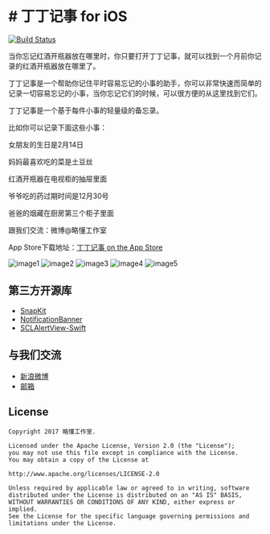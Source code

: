 # # 丁丁记事 for iOS
[![Build Status](https://travis-ci.org/woodyyan/remember.svg?branch=develop)](https://travis-ci.org/woodyyan/remember)

当你忘记红酒开瓶器放在哪里时，你只要打开丁丁记事，就可以找到一个月前你记录的红酒开瓶器放在哪里了。

丁丁记事是一个帮助你记住平时容易忘记的小事的助手，你可以非常快速而简单的记录一切容易忘记的小事，当你忘记它们的时候，可以很方便的从这里找到它们。

丁丁记事是一个基于每件小事的轻量级的备忘录。

比如你可以记录下面这些小事：

女朋友的生日是2月14日

妈妈最喜欢吃的菜是土豆丝

红酒开瓶器在电视柜的抽屉里面

爷爷吃的药过期时间是12月30号

爸爸的烟藏在厨房第三个柜子里面

跟我们交流：微博@略懂工作室

App Store下载地址：[丁丁记事 on the App Store](https://itunes.apple.com/us/app/%E4%B8%81%E4%B8%81%E8%AE%B0%E4%BA%8B/id1192994573?l=zh&ls=1&mt=8)

![image1](https://github.com/woodyyan/remember/raw/develop/Screenshots/1.png)
![image2](https://github.com/woodyyan/remember/raw/develop/Screenshots/2.png)
![image3](https://github.com/woodyyan/remember/raw/develop/Screenshots/3.png)
![image4](https://github.com/woodyyan/remember/raw/develop/Screenshots/4.png)
![image5](https://github.com/woodyyan/remember/raw/develop/Screenshots/5.png)

## 第三方开源库

* [SnapKit](https://github.com/SnapKit/SnapKit)
* [NotificationBanner](https://github.com/Daltron/NotificationBanner)
* [SCLAlertView-Swift](https://github.com/vikmeup/SCLAlertView-Swift)

## 与我们交流
* [新浪微博](http://weibo.com/u/5613355795)
* [邮箱](easystudio@outlook.com)

## License

```
Copyright 2017 略懂工作室.

Licensed under the Apache License, Version 2.0 (the "License");
you may not use this file except in compliance with the License.
You may obtain a copy of the License at

http://www.apache.org/licenses/LICENSE-2.0

Unless required by applicable law or agreed to in writing, software
distributed under the License is distributed on an "AS IS" BASIS,
WITHOUT WARRANTIES OR CONDITIONS OF ANY KIND, either express or implied.
See the License for the specific language governing permissions and
limitations under the License.
```
